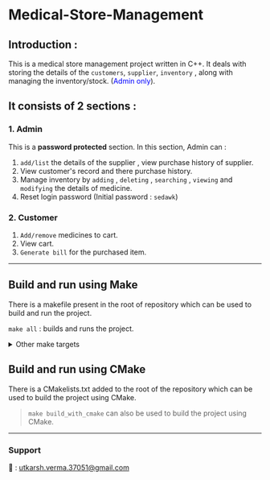 # Medical-Store-Management

## Introduction :
This is a medical store management project written in C++.
It deals with storing the details of the `customers`, `supplier`, `inventory` , along with managing the inventory/stock. (<font color="blue">Admin only</font>).
## It consists of 2 sections :

### 1. Admin
This is a **password protected** section. In this section, Admin can :
1. `add/list` the details of the supplier , view purchase history of supplier.
2. View customer's record and there purchase history.
3. Manage inventory by `adding` , `deleting` , `searching` , `viewing` and `modifying` the details of medicine.
4. Reset login password (Initial password : `sedawk`)

### 2. Customer
1. `Add/remove` medicines to cart.
2. View cart.
3. `Generate bill` for the purchased item.
- - -

## Build and run using Make

There is a makefile present in the root of repository which can be used to build and run the project.

`make all` : builds and runs the project.



<details>
<summary>Other make targets</summary>
<br>

`make clean` : cleans the build directory.
`make compile` : compiles the sources files to object files (`build/*.o`).
`make link`    : links the object files and create the executable <font color="green">medical.exe</font> which is present in <font color="green" >build/bin</font> directory (if not specified).
`make run`     : runs the exe (if already built).
</details>

## Build and run using CMake

There is a CMakelists.txt added to the root of the repository which can be used to build the project using CMake.

> `make build_with_cmake` can also be used to build the project using CMake.
---
### Support

:e-mail: : utkarsh.verma.37051@gmail.com
